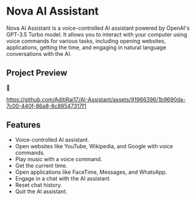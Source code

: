 # Nova AI Assistant

Nova AI Assistant is a voice-controlled AI assistant powered by OpenAI's GPT-3.5 Turbo model. It allows you to interact with your computer using voice commands for various tasks, including opening websites, applications, getting the time, and engaging in natural language conversations with the AI.

## Project Preview
📌 



https://github.com/AditiRai17/AI-Assistant/assets/91966396/1b9690da-7c00-440f-86a8-8c89547317f1



## Features

- Voice-controlled AI assistant.
- Open websites like YouTube, Wikipedia, and Google with voice commands.
- Play music with a voice command.
- Get the current time.
- Open applications like FaceTime, Messages, and WhatsApp.
- Engage in a chat with the AI assistant.
- Reset chat history.
- Quit the AI assistant.

